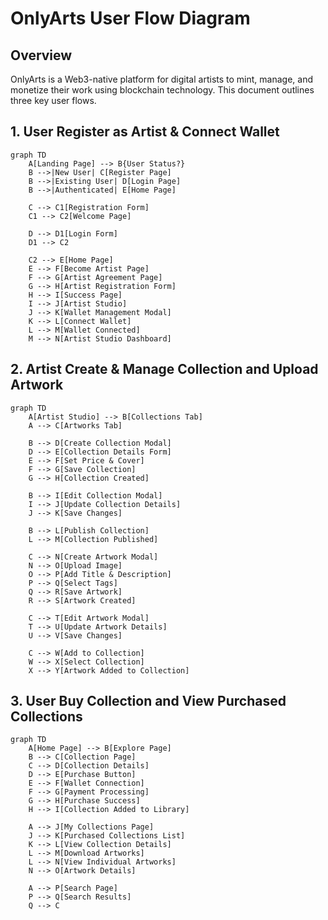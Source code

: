 # OnlyArts User Flow Diagram

## Overview
OnlyArts is a Web3-native platform for digital artists to mint, manage, and monetize their work using blockchain technology. This document outlines three key user flows.

## 1. User Register as Artist & Connect Wallet

```mermaid
graph TD
    A[Landing Page] --> B{User Status?}
    B -->|New User| C[Register Page]
    B -->|Existing User| D[Login Page]
    B -->|Authenticated| E[Home Page]
    
    C --> C1[Registration Form]
    C1 --> C2[Welcome Page]
    
    D --> D1[Login Form]
    D1 --> C2
    
    C2 --> E[Home Page]
    E --> F[Become Artist Page]
    F --> G[Artist Agreement Page]
    G --> H[Artist Registration Form]
    H --> I[Success Page]
    I --> J[Artist Studio]
    J --> K[Wallet Management Modal]
    K --> L[Connect Wallet]
    L --> M[Wallet Connected]
    M --> N[Artist Studio Dashboard]
```

## 2. Artist Create & Manage Collection and Upload Artwork

```mermaid
graph TD
    A[Artist Studio] --> B[Collections Tab]
    A --> C[Artworks Tab]
    
    B --> D[Create Collection Modal]
    D --> E[Collection Details Form]
    E --> F[Set Price & Cover]
    F --> G[Save Collection]
    G --> H[Collection Created]
    
    B --> I[Edit Collection Modal]
    I --> J[Update Collection Details]
    J --> K[Save Changes]
    
    B --> L[Publish Collection]
    L --> M[Collection Published]
    
    C --> N[Create Artwork Modal]
    N --> O[Upload Image]
    O --> P[Add Title & Description]
    P --> Q[Select Tags]
    Q --> R[Save Artwork]
    R --> S[Artwork Created]
    
    C --> T[Edit Artwork Modal]
    T --> U[Update Artwork Details]
    U --> V[Save Changes]
    
    C --> W[Add to Collection]
    W --> X[Select Collection]
    X --> Y[Artwork Added to Collection]
```

## 3. User Buy Collection and View Purchased Collections

```mermaid
graph TD
    A[Home Page] --> B[Explore Page]
    B --> C[Collection Page]
    C --> D[Collection Details]
    D --> E[Purchase Button]
    E --> F[Wallet Connection]
    F --> G[Payment Processing]
    G --> H[Purchase Success]
    H --> I[Collection Added to Library]
    
    A --> J[My Collections Page]
    J --> K[Purchased Collections List]
    K --> L[View Collection Details]
    L --> M[Download Artworks]
    L --> N[View Individual Artworks]
    N --> O[Artwork Details]
    
    A --> P[Search Page]
    P --> Q[Search Results]
    Q --> C
```
